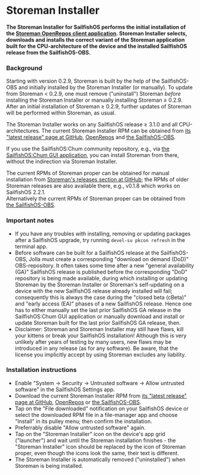 # Storeman Installer

**The Storeman Installer for SailfishOS performs the initial installation of the [Storeman OpenRepos client application](https://github.com/storeman-developers/harbour-storeman). Storeman Installer selects, downloads and installs the correct variant of the Storeman application built for the CPU-architecture of the device and the installed SailfishOS release from the SailfishOS-OBS.**

### Background

Starting with version 0.2.9, Storeman is built by the help of the SailfishOS-OBS and initially installed by the Storeman Installer (or manually).  To update from Storeman < 0.2.9, one must remove ("uninstall") Storeman *before* installing the Storeman Installer or manually installing Storeman ≥ 0.2.9.  After an initial installation of Storeman ≥ 0.2.9, further updates of Storeman will be performed within Storeman, as usual. 

The Storeman Installer works on any SailfishOS release ≥ 3.1.0 and all CPU-architectures.  The current Storeman Installer RPM can be obtained from [its "latest release" page at GitHub](https://github.com/storeman-developers/harbour-storeman-installer/releases/latest), [OpenRepos](https://openrepos.net/content/olf/storeman-installer) and [the SailfishOS-OBS](https://build.sailfishos.org/package/show/home:olf:harbour-storeman/harbour-storeman-installer).

If you use the SailfishOS:Chum community repository, e.g., via [the SailfishOS:Chum GUI application](https://chumrpm.netlify.app/), you can install Storeman from there, without the indirection via Storeman Installer.

The current RPMs of Storeman proper can be obtained for manual installation from [Storeman's releases section at GitHub](https://github.com/storeman-developers/harbour-storeman/releases); the RPMs of older Storeman releases are also available there, e.g., v0.1.8 which works on SailfishOS 2.2.1.<br />
Alternatively the current RPMs of Storeman proper can be obtained from [the SailfishOS-OBS](https://build.sailfishos.org/project/show/home:olf:harbour-storeman).

### Important notes

* If you have any troubles with installing, removing or updating packages after a SailfishOS upgrade, try running `devel-su pkcon refresh` in the terminal app.
* Before software can be built for a SailfishOS release at the SailfishOS-OBS, Jolla must create a corresponding "download on demand (DoD)" OBS-repository.  It often takes some time after a new "general availability (GA)" SailfishOS release is published before the corresponding "DoD" repository is being made available, during which installing or updating Storeman by the Storeman Installer or Storeman's self-updating on a device with the new SailfishOS release already installed will fail; consequently this is always the case during the "closed beta (cBeta)" and "early access (EA)" phases of a new SailfishOS release.  Hence one has to either manually set the last prior SailfishOS GA release in the SailfishOS:Chum GUI application or manually download and install or update Storeman built for the last prior SailfishOS GA release, then.
* Disclaimer: Storeman and Storeman Installer may still have flaws, kill your kittens or break your SailfishOS installation!  Although this is very unlikely after years of testing by many users, new flaws may be introduced in any release (as for any software).  Be aware, that the license you implicitly accept by using Storeman excludes any liability.

### Installation instructions

* Enable "System → Security → Untrusted software → Allow untrusted software" in the SailfishOS Settings app.
* Download the current Storeman Installer RPM from [its "latest release" page at GitHub](https://github.com/storeman-developers/harbour-storeman-installer/releases/latest), [OpenRepos](https://openrepos.net/content/olf/storeman-installer) or [the SailfishOS-OBS](https://build.sailfishos.org/package/show/home:olf:harbour-storeman/harbour-storeman-installer).
* Tap on the "File downloaded" notification on your SailfishOS device or select the downloaded RPM file in a file-manager app and choose "Install" in its pulley menu; then confirm the installation.
* Preferrably disable "Allow untrusted software" again.
* Tap on the "Storeman Installer" icon on the device's app grid ("launcher") and wait until the Storeman installation finishes - the "Storeman Installer" icon should be replaced by the icon of Storeman proper, even though the icons look the same, their text is different.
* The Storeman Installer is automatically removed ("uninstalled") when Storeman is being installed.
